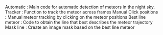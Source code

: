 Automatic : Main code for automatic detection of meteors in the night sky.
Tracker : Function to track the meteor across frames
Manual Click positions : Manual meteor tracking by clicking on the meteor positions 
Best line meteor : Code to obtain the line that best describes the meteor trajectory 
Mask line : Create an image mask based on the best line meteor
